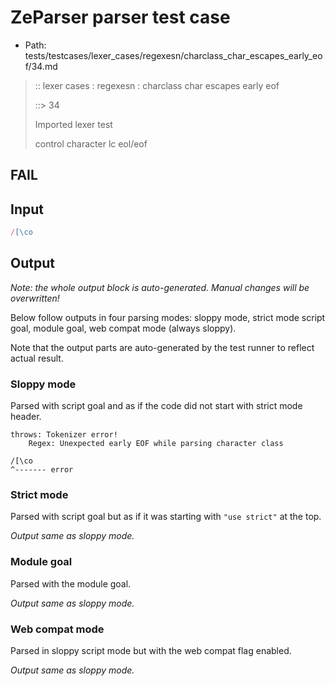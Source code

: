 # ZeParser parser test case

- Path: tests/testcases/lexer_cases/regexesn/charclass_char_escapes_early_eof/34.md

> :: lexer cases : regexesn : charclass char escapes early eof
>
> ::> 34
>
> Imported lexer test
>
> control character lc eol/eof

## FAIL

## Input

`````js
/[\co
`````

## Output

_Note: the whole output block is auto-generated. Manual changes will be overwritten!_

Below follow outputs in four parsing modes: sloppy mode, strict mode script goal, module goal, web compat mode (always sloppy).

Note that the output parts are auto-generated by the test runner to reflect actual result.

### Sloppy mode

Parsed with script goal and as if the code did not start with strict mode header.

`````
throws: Tokenizer error!
    Regex: Unexpected early EOF while parsing character class

/[\co
^------- error
`````

### Strict mode

Parsed with script goal but as if it was starting with `"use strict"` at the top.

_Output same as sloppy mode._

### Module goal

Parsed with the module goal.

_Output same as sloppy mode._

### Web compat mode

Parsed in sloppy script mode but with the web compat flag enabled.

_Output same as sloppy mode._
